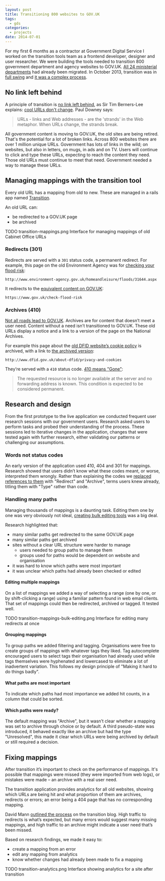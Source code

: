 ```yaml
---
layout: post
title: Transitioning 800 websites to GOV.UK
tags:
  - gds
categories:
  - projects
date: 2014-07-01
---
```


For my first 6 months as a contractor at Government Digital Service I worked on the transition tools team as a frontend developer, designer and user researcher. We were building the tools needed to transition 800 government department and agency websites to GOV.UK. [All 24 ministerial departments](https://gds.blog.gov.uk/2013/04/30/24-departments-later/) had already been migrated. In October 2013, transition was in [full swing](https://gds.blog.gov.uk/2013/10/03/welcoming-even-more-people-to-gov-uk/) and [it was a complex process](https://www.gov.uk/guidance/govuk-transition-guidance-for-agencies).

## No link left behind

A principle of transition is [no link left behind](https://gds.blog.gov.uk/2012/10/11/no-link-left-behind/), as Sir Tim Berners-Lee explains: [cool URLs don't change](https://www.w3.org/Provider/Style/URI.html). Paul Downey says:

> URLs - links and Web addresses - are the 'strands' in the Web metaphor. When URLs change, the strands break.

All government content is moving to GOV.UK, the old sites are being retired. That's the potential for a lot of broken links. Across 800 websites there are over 1 million unique URLs. Government has lots of links in the wild; on websites, but also in letters, on mugs, in ads and on TV. Users will continue to click and type these URLs, expecting to reach the content they need. Those old URLs must continue to meet that need. Government needed a way to manage these URLs.

## Managing mappings with the transition tool

Every old URL has a mapping from old to new. These are managed in a rails app named [Transition](https://github.com/alphagov/transition).

An old URL can:
* be redirected to a GOV.UK page
* be archived

TODO transition-mappings.png
Interface for managing mappings of old Cabinet Office URLs

### Redirects (301)

Redirects are served with a `301` status code, a permanent redirect. For example, this page on the old Environment Agency was for [checking your flood risk](http://www.environment-agency.gov.uk/homeandleisure/floods/31644.aspx):

```
http://www.environment-agency.gov.uk/homeandleisure/floods/31644.aspx
```

It redirects to the [equivalent content on GOV.UK](https://www.gov.uk/check-flood-risk):

```
https://www.gov.uk/check-flood-risk
```

### Archives (410)

[Not all roads lead to GOV.UK](https://gds.blog.gov.uk/2012/10/09/exploring-user-needs/). Archives are for content that doesn’t meet a user need. Content without a need isn’t transitioned to GOV.UK. These old URLs display a notice and a link to a version of the page on the National Archives.

For example this page about the [old DFID website’s cookie policy](http://www.dfid.gov.uk/about-dfid/privacy-and-cookies) is archived, with a link to [the archived version](http://webarchive.nationalarchives.gov.uk/20130128103201/http://www.dfid.gov.uk/about-dfid/privacy-and-cookies):

```
http://www.dfid.gov.uk/about-dfid/privacy-and-cookies
```

They’re served with a `410` status code. [410 means "Gone"](https://www.w3.org/Protocols/rfc2616/rfc2616-sec10.html):
> The requested resource is no longer available at the server and no forwarding address is known. This condition is expected to be considered permanent.

## Research and design

From the first prototype to the live application we conducted frequent user research sessions with our government users. Research asked users to perform tasks and probed their understanding of the process. These sessions led to iterative changes in the application, changes that were tested again with further research, either validating our patterns or challenging our assumptions.

### Words not status codes

An early version of the application used 410, 404 and 301 for mappings. Research showed that users didn’t know what these codes meant, or worse, interpreted them wrongly. Rather than explaining the codes we [replaced references to them](https://github.com/alphagov/transition/pull/66) with "Redirect" and "Archive", terms users knew already, titling them with "Type" rather than code.

### Handling many paths

Managing thousands of mappings is a daunting task. Editing them one by one was very obviously not ideal, [creating bulk editing tools](https://github.com/alphagov/transition/pull/118) was a big deal.

Research highlighted that:
* many similar paths get redirected to the same GOV.UK page
* many similar paths get archived
* sites without a clear URL structure were harder to manage
  * users needed to group paths to manage them
  * groups used for paths would be dependent on website and organisation
* it was hard to know which paths were most important
* it was unclear which paths had already been checked or edited

#### Editing multiple mappings
On a list of mappings we added a way of selecting a range (one by one, or by shift-clicking a range) using a familiar pattern found in web email clients. That set of mappings could then be redirected, archived or tagged. It tested well.

TODO transition-mappings-bulk-editing.png
Interface for editing many redirects at once

#### Grouping mappings
To group paths we added filtering and tagging. Organisations were free to create groups of mappings with whatever tags they liked. Tag autocomplete encouraged users to select tags their organisation had already used while tags themselves were hyphenated and lowercased to eliminate a lot of inadvertent variation. This follows my design principle of "Making it hard to do things badly".

#### What paths are most important
To indicate which paths had most importance we added hit counts, in a column that could be sorted.

#### Which paths were ready?
The default mapping was "Archive", but it wasn’t clear whether a mapping was set to archive through choice or by default. A third pseudo-state was introduced, it behaved exactly like an archive but had the type "Unresolved", this made it clear which URLs were being archived by default or still required a decision.

## Fixing mappings

After transition it’s important to check on the performance of mappings. It's possible that mappings were missed (they were imported from web logs), or mistakes were made – an archive with a real user need.

The transition application provides analytics for all old websites, showing which URLs are being hit and what proportion of them are archives, redirects or errors; an error being a 404 page that has no corresponding mapping.

David Mann [outlined the process](https://insidegovuk.blog.gov.uk/2014/05/30/the-transition-tool-how-to-use-it-after-a-site-moves/) on the transition blog. High traffic to redirects is what’s expected, but many errors would suggest many missing mappings, and high traffic to an archive might indicate a user need that’s been missed.

Based on research findings, we made it easy to:

* create a mapping from an error
* edit any mapping from analytics
* know whether changes had already been made to fix a mapping

TODO transition-analytics.png
Interface showing analytics for a site after transition
